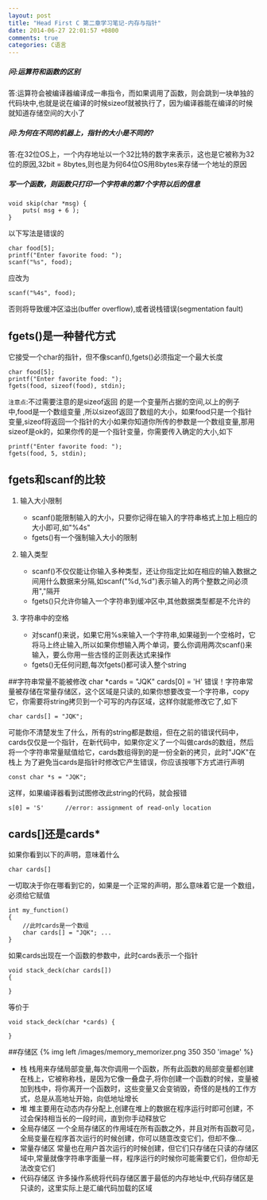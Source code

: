 ```yaml
---
layout: post
title: "Head First C 第二章学习笔记-内存与指针"
date: 2014-06-27 22:01:57 +0800
comments: true
categories: C语言
---
```



##### 问:运算符和函数的区别
答:运算符会被编译器编译成一串指令，而如果调用了函数，则会跳到一块单独的代码块中,也就是说在编译的时候sizeof就被执行了，因为编译器能在编译的时候就知道存储空间的大小了

##### 问:为何在不同的机器上，指针的大小是不同的?
答:在32位OS上，一个内存地址以一个32比特的数字来表示，这也是它被称为32位的原因,32bit = 8bytes,则也是为何64位OS用8bytes来存储一个地址的原因

##### 写一个函数，则函数只打印一个字符串的第7个字符以后的信息

	void skip(char *msg) {		puts( msg + 6 ); 	} 
以下写法是错误的

	char food[5];	printf("Enter favorite food: "); 	scanf("%s", food);
应改为

	scanf("%4s", food);

否则将导致缓冲区溢出(buffer overflow),或者说栈错误(segmentation fault)

## fgets()是一种替代方式

它接受一个char的指针，但不像scanf(),fgets()必须指定一个最大长度

	char food[5];	printf("Enter favorite food: ");	fgets(food, sizeof(food), stdin);
`注意点`:不过需要注意的是sizeof返回 的是一个变量所占据的空间,以上的例子中,food是一个数组变量 ,所以sizeof返回了数组的大小，如果food只是一个指针变量,sizeof将返回一个指针的大小如果你知道你所传的参数是一个数组变量,那用sizeof是ok的，如果你传的是一个指针变量，你需要传入确定的大小,如下

	printf("Enter favorite food: "); 
	fgets(food, 5, stdin);
## fgets和scanf的比较
1. 输入大小限制
	* scanf()能限制输入的大小，只要你记得在输入的字符串格式上加上相应的大小即可,如"%4s"
	* fgets()有一个强制输入大小的限制

2. 输入类型
	* scanf()不仅仅能让你输入多种类型，还让你指定比如在相应的输入数据之间用什么数据来分隔,如scanf("%d,%d")表示输入的两个整数之间必须用","隔开
	* fgets()只允许你输入一个字符串到缓冲区中,其他数据类型都是不允许的

3. 字符串中的空格
	* 对scanf()来说，如果它用%s来输入一个字符串,如果碰到一个空格时，它将马上终止输入,所以如果你想输入两个单词，要么你调用两次scanf()来输入，要么你用一些古怪的正则表达式来操作
	* fgets()无任何问题,每次fgets()都可读入整个string

##字符串常量不能被修改
	char *cards = "JQK"
	cards[0] = 'H'
错误！字符串常量被存储在常量存储区，这个区域是只读的,如果你想要改变一个字符串，copy它，你需要将string拷贝到一个可写的内存区域，这样你就能修改它了,如下

	char cards[] = "JQK";
可能你不清楚发生了什么，所有的string都是数组，但在之前的错误代码中，cards仅仅是一个指针，在新代码中，如果你定义了一个叫做cards的数组，然后将一个字符串常量赋值给它，cards数组得到的是一份全新的拷贝，此时"JQK"在栈上
为了避免当cards是指针时修改它产生错误，你应该按哪下方式进行声明

	const char *s = "JQK";
这样，如果编译器看到试图修改此string的代码，就会报错

	s[0] = 'S'		//error: assignment of read-only location
## cards[]还是cards*
如果你看到以下的声明，意味着什么

	char cards[]
一切取决于你在哪看到它的，如果是一个正常的声明，那么意味着它是一个数组，必须给它赋值

	int my_function()	{
		//此时cards是一个数组		char cards[] = "JQK"; ... 	}
如果cards出现在一个函数的参数中，此时cards表示一个指针
	void stack_deck(char cards[])	{		}
等价于
	void stack_deck(char *cards) {		}
##存储区
  {% img left /images/memory_memorizer.png 350 350 'image' %}
  
* 栈
  栈用来存储局部变量,每次你调用一个函数，所有此函数的局部变量都创建在栈上，它被称称栈，是因为它像一叠盘子,将你创建一个函数的时候，变量被加到栈中，将你离开一个函数时，这些变量又会变销毁，奇怪的是栈的工作方式，总是从高地址开始，向低地址增长
* 堆
  堆主要用在动态内存分配上,创建在堆上的数据在程序运行时即可创建，不过会保持相当长的一段时间，直到你手动释放它
* 全局存储区
  一个全局存储区的作用域在所有函数之外，并且对所有函数可见，全局变量在程序首次运行的时候创建，你可以随意改变它们，但却不像...
* 常量存储区
  常量也在用户首次运行的时候创建，但它们只存储在只读的存储区域中,常量就像字符串字面量一样，程序运行的时候你可能需要它们，但你却无法改变它们
* 代码存储区
  许多操作系统将代码存储区置于最低的内存地址中,代码存储区是只读的，这里实际上是汇编代码加载的区域
  

  